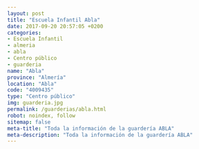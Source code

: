 ```yaml
---
layout: post
title: "Escuela Infantil Abla"
date: 2017-09-20 20:57:05 +0200
categories:
- Escuela Infantil
- almeria
- abla
- Centro público
- guarderia
name: "Abla"
province: "Almería"
location: "Abla"
code: "4009435"
type: "Centro público"
img: guarderia.jpg
permalink: /guarderias/abla.html
robot: noindex, follow
sitemap: false
meta-title: "Toda la información de la guardería ABLA"
meta-description: "Toda la información de la guardería ABLA"
---
```

